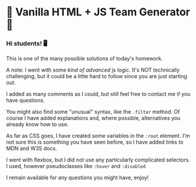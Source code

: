 # 🍰 Vanilla HTML + JS Team Generator 🍰

### Hi students! 🖥️

This is one of the many possible solutions of today's homework. 

A note: I went with some _kind of advanced_ js logic. It's NOT technically challenging, but it could be a little hard to follow since you are just starting out. 

I added as many comments as I could, but still feel free to contact me if you have questions. 

You might also find some "unusual" syntax, like the `.filter` method. Of course I have added explanations and, where possible, alternatives you already know how to use. 

As far as CSS goes, I have created some variables in the `:root` element. I'm not sure this is something you have seen before, so I have added links to MDN and W3S docs. 

I went with flexbox, but I did not use any particularly complicated selectors. I used, however pseudoclasses like `:hover` and `:disabled`

I remain available for any questions you might have, enjoy!


